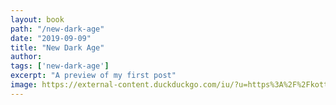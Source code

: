 ```yaml
---
layout: book
path: "/new-dark-age"
date: "2019-09-09"
title: "New Dark Age"
author:
tags: ['new-dark-age']
excerpt: "A preview of my first post"
image: https://external-content.duckduckgo.com/iu/?u=https%3A%2F%2Fkottke.org%2Fplus%2Fmisc%2Fimages%2Fnew-dark-age.jpg&f=1&nofb=1
---
```





<!--
# Table of Contents
1. [Chasm](#chasm)
2. [Computation](#computation)
3. [Climate](#climate)
4. [Calculation](#calculation)
5. [Complexity](@complexity)
6. [Cognition](#cognition)
7. [Complicity](#complicity)
8. [Conspiracy](#conspiracy)
9. [Concurrency](#concurrency)
10. [Cloud](#cloud)





Begin forwarded message:

From: William Felker <weftech@icloud.com>
Subject: Notes from “New Dark Age: Technology and the End of the Future” by James Bridle
Date: October 6, 2019 at 23:03:21 PDT
To: Evernote Upload <weftech.22162@m.evernote.com>, William Felker <gndclouds@icloud.com>


NOTES FROM

New Dark Age: Technology and the End of the Future

James Bridle

Chasm
Computational thinking is an extension of what others have called solutionism: the belief that any given problem can be solved by the application of computation.

Chasm
you should be able to understand technological systems without having to learn to code at all, just as one should not need to be a plumber to take a shit

Chasm
When one has a hammer, goes the saying, everything looks like a nail. But this is to not think the hammer. The hammer, properly conceived, has many uses. It may pull nails as well as drive them; it may forge iron, shape wood and stone, reveal fossils, and fix anchors for climbing ropes. It may pass sentence, call to order, or be thrown in a contest of athletic strength. Wielded by a god, it generates the weather. Thor’s hammer, Mjölnir, which created thunder and lightning when it was struck, also gave birth to hammer-shaped amulets intended to provide protection against the god’s wrath – or, through their resemblance to crosses, against enforced conversion. Prehistoric hammers and axes, turned up by the ploughs of later generations, were called ‘thunderstones’ and were believed to have fallen from the sky during storms. These mysterious tools thus became magical objects: when their original purposes passed away, they were capable of taking on new symbolic meaning. We must re-enchant our hammers – all our tools – so they are less like the carpenter’s, and more like Thor’s. More like thunderstones

Computation
In Weather Prediction by Numerical Process , published in 1922, Richardson reviewed and summarised his calculations, and laid out a little thought experiment for achieving them more efficiently with the technology of the day. In this experiment, the ‘computers’ were still human beings, and the abstractions of what we would come to understand as digital computation were laid out at the scale of architecture:

Computation
All stable processes we shall predict. All unstable processes we shall control.

September 19, 20192. Computation
Modern security procedures have removed the possibility of paper identification or processing: software is the only accepted arbiter of the process. Nothing can be done; nobody can move. As a result, a software crash revokes the building’s status as an airport, transforming it into a huge shed filled with angry people. This is how largely invisible computation coproduces our environment – its critical necessity revealed only in moments of failure, like a kind of brain injury.

Computation
Just as global telecommunications have collapsed time and space, computation conflates past and future. That which is gathered as data is modelled as the way things are, and then projected forward – with the implicit assumption that things will not radically change or diverge from previous experiences. In this way, computation does not merely govern our actions in the present, but constructs a future that best fits its parameters. That which is possible becomes that which is computable. That which is hard to quantify and difficult to model, that which has not been seen before or which does not map onto established patterns, that which is uncertain or ambiguous, is excluded from the field of possible futures. Computation projects a future that is like the past – which makes it, in turn, incapable of dealing with the reality of the present, which is never stable.

Climate
These are a recent invention, developed by NASA in response to the 1973 oil crisis and gradually retrofitted for commercial aircraft to increase fuel efficiency. They always bring to mind the epitaph of Buckminster Fuller, as written on his gravestone in Cambridge, Massachusetts: ‘Call me trimtab.’ Tiny in-flight adjustments, performed at scale. This is what we remain capable of. History – progress – does not always go up and to the right: it’s not all sunlit uplands. And this isn’t – cannot be – about nostalgia. Rather, it is about acknowledging a present that has come unhinged from linear temporality, that diverges in crucial yet confusing ways from the very idea of history itself. Nothing is clear anymore, nor can it be. What has changed is not the dimensionality of the future, but its predictability. In a 2016 editorial for the New York Times , computational meteorologist and past president of the American Meteorological Society William B. Gail cited a number of patterns that humanity has studied for centuries, but that are disrupted by climate change: long-term weather trends, fish spawning and migration, plant pollination, monsoon and tide cycles, the occurrence of ‘extreme’ weather events. For most of recorded history, these cycles[…]

Climate
The archipelago was to be demilitarised, and to this day it remains a uniquely visa-free zone: anyone may settle and work on the islands regardless of country of origin or citizenship, provided they have some means of support. Alongside nearly 2,000 Norwegians and almost 500 Russians and Ukranians, Svalbard is home to several hundred non-Nordic people, including Thai and Iranian workers. In recent years, a number of asylum seekers whose applications have been rejected in Norway have made their way to Svalbard to wait out the seven years residency required to gain Norwegian nationality.

Climate
Altogether, the UN Food and Agriculture Organisation estimates, 75 per cent of crop biodiversity has been lost. 6 Such diversity is essential to countering the risk of new diseases or pests that might emerge, threatening to wipe out homogenous varieties. The Svalbard collection is intended to provide secure storage for diverse strains in case of catastrophe: technically on long-term loan, its contents are not meant to be accessed unless all other sources have failed. In January 2012, the national seed bank of the Philippines was destroyed by fire, six years after it had been heavily damaged by flooding, while those of Afghanistan and Iraq have been completely destroyed by fighting. 7 In 2015, the International Center for Agricultural Research in the Dry Areas (ICARDA) requested the first withdrawal from the vault: 130 of the 325 boxes it had deposited, containing a total of 116,000 samples.

Climate
Perhaps, he wonders, we have already passed through ‘peak knowledge’, just as we may have already passed peak oil. A new dark age looms.

Climate
We may perceive hyperobjects as personal because they affect us directly, or imagine them as the products of scientific theory; in fact, they stand outside both our perception and our measurement. They exist without us. Because they are so close and yet so hard to see, they defy our ability to describe them rationally, and to master or overcome them in any traditional sense

Climate
At 1,000 ppm, human cognitive ability drops by 21 per cent. 33 At higher atmospheric concentrations, CO 2 stops us from thinking clearly

Climate
indoors, in poorly ventilated homes, schools, and workplaces, it can regularly exceed 1,000 ppm

Climate
The structures we have built to extend our own life systems, our cognitive and haptic interfaces with the world, are the only tools we have for sensing a world dominated by the emergence of hyperobjects

Climate
Perhaps unique among hyperobjects, the network is an emergent cultural form, generated from our conscious and unconscious desires in dialogue with mathematics and electrons and silicon and glass fibre. That this network is currently being (mis)used to accelerate the crisis, as we will see in subsequent chapters, does not mean it does not retain the potential to illuminate.

September 22, 2019No title
There’s an idea in the science-fiction community called steam-engine time, which is what people call it when suddenly twenty or thirty different writers produce stories about the same idea. It’s called steam-engine time because nobody knows why the steam engine happened when it did. Ptolemy demonstrated the mechanics of the steam engine, and there was nothing technically stopping the Romans from building big steam engines. They had little toy steam engines, and they had enough metalworking skill to build big steam tractors. It just never occurred to them to do it. 1

September 22, 2019No title
psychogeography in 1955 as ‘the study of the precise laws and specific effects of the geographical environment, consciously organised or not, on the emotions and behaviour of individuals’.

September 23, 20195. Complexity
The haves paid for nanoseconds; the have-nots had no idea that a nanosecond had value. The haves enjoyed a perfect view of the market; the have-nots never saw the market at all . What had once been the world’s most public, most democratic, financial market had become, in spirit, something more like a private viewing of a stolen work of art. 15

September 24, 20195. Complexity
Behind a few pixels on Amazon’s homepage are hidden the labour of thousands of exploited workers: every time the buy button is pressed, electronic signals direct a real human to set off in motion, to perform their efficient duty. The app is a remote control device for other people, but one whose real-world effects are almost impossible to see.

September 26, 2019No title
Isaac Asimov’s Three Laws of Robotics, formulated in the 1940s, state, 1. A robot may not injure a human being or, through inaction, allow a human being to come to harm. 2. A robot must obey the orders given it by human beings except where such orders would conflict with the First Law. 3. A robot must protect its own existence as long as such protection does not conflict with the First or Second Laws. 35

September 26, 2019No title
1921 essay The Task of the Translator : that the most faithful translation ignores its original context to allow a deeper meaning to shine through. Benjamin insisted on the primacy of the word over the sentence, of the manner of meaning over its matter: ‘A real translation is transparent,’ he wrote. ‘It does not cover the original, does not block its light, but

September 26, 2019No title
allows the pure language, as though reinforced by its own medium, to shine upon the original all the more fully.’

September 26, 2019No title
This is called ‘zero-shot’ translation, and what it implies is the existence of an ‘interlingual’ representation: an internal metalanguage composed of shared concepts across languages. This is, to all intents, Benjamin’s pure language

September 26, 2019No title
To these we might add a fourth: a robot – or any other intelligent machine – must be able to explain itself to humans. Such a law must intervene before the others, because it takes the form not of an injunction to the other, but of an ethic

September 27, 2019No title
It is a nightmarish scene, yet one that seems to embody the conditions of a new dark age. Our vision is increasingly universal, but our agency is ever more reduced. We know more and more about the world, while being less and less able to do anything about it. The resulting sense of helplessness, rather than giving us pause to reconsider our assumptions, seems to be driving us deeper into paranoia and social disintegration: more surveillance, more distrust, an ever-greater insistence on the power of images and computation to rectify a situation that is produced by our unquestioning belief in their authority.

October 3, 20198. Conspiracy
the airspace over the continental United States was clear of civilian and commercial aircraft. Apart from military aircraft and prisoner transports, nothing flew over North America for three days. During those three days between September 11 and 14, the difference between day and night temperatures, known as the average diurnal temperature range (DTR), showed a marked increase. Across the whole continent, the DTR increased by more than one degree Celsius, while for regions in the Midwest, Northeast and Northwest, where contrail coverage was usually the greatest, it more than doubled the seasonal average. 28 An act of violence, like so many before it, was recorded in the weather itself.

September 27, 2019No title
Within such systems, even rational responses lead to irrational outcomes. The individual is aware of the irrationality but loses all power to act in their own interest. Faced with the roiling tide of information, we attempt to gain some kind of control over the world by telling stories about it: we attempt to master it through narratives. These narratives are inherently simplifications, because no one story can account for everything that’s happening; the world is too complex for simple stories. Instead of accepting this, the stories become ever more baroque and bifurcated, ever more convoluted and open-ended

September 27, 2019No title
Then when I’m on the internet, and I see something where I’m like, “Holy shit, really ?” I’m led down this path of believing it. I don’t have the knowledge that a journalist has about how verifiable is the source. When you’re just a standard person, you can really be led to believe anything. Because of the internet, anybody can put news out there. How do I know if it’s the truth or not? It makes it hard when you’re trying to choose a president. People chose Donald Trump because [they thought] he tweeted he was gonna stop chemtrails – you know what I mean

September 27, 2019No title
At its current rate of expansion, the aviation industry alone will by 2050 account for the entirety of the carbon dioxide emissions permitted to hold global warming below the two-degree-Celsius crisis point

October 3, 20198. Conspiracy
Inuit Knowledge and Climate Change , by Nunavut filmmaker Zacharias Kunuk

October 3, 20198. Conspiracy
the anthropocene starts with mass genocide, with planetary violence on such a scale that it registers in ice cores and the pollination of crops.

October 3, 20198. Conspiracy
– a belief is not a delusion when it is held by a person’s ‘culture or subculture’

October 5, 2019No title
if we should choose to do so, allows us to sample from the myriad of explanations that our limited cognition stretches like a mask over the vibrating half-truths of the world. It is a better approximation of reality than any rigid binary encoding can ever hope to be – an acknowledgement that all our apprehensions are approximations, and all the more powerful for being so.

October 6, 2019No title
No controls are possible without collapsing the entire system. Exploitation is encoded into the systems we are building, making it harder to see, harder to think and explain, harder to counter and defend against. What makes it disturbing is that this is not a science fictional exploitative future of AI overlords and fully robot workforces in the factories, but exploitation in the playroom, in the living room, in the home and the pocket, being driven by exactly the same computational mechanisms. And humans are degraded on both sides of the equation: both those who, numbed and terrified, watch the videos; and those who, low paid or unpaid, exploited or abused, make them. In between sit mostly automated corporations, taking the profit from both sides.

October 6, 2019No title
Here is another take on the automation of dystopia: a social site where it’s impossible to be social, half the participants are shadows, and participation is only possible through payment.Those exposed to the system had no way of knowing what was occurring, apart from the suspicion that something might be wrong. And it was impossible to act on that suspicion without destroying the fantasy on which the entire enterprise was assembled. The collapse of the infrastructure – the hack – revealed its bankruptcy, but it had already been made explicit in the technological framing of an abusive system.

October 6, 2019No title
Bilderberg Group

October 6, 2019No title
Schmidt’s – and Google’s – worldview is one that is entirely predicated on the belief that making something visible makes it better, and that technology is the tool to make things visible. This view, which has come to dominate the world, is not only fundamentally wrong; it is actively dangerous, both globally and in the specific instance that Schmidt states

October 6, 2019No title
Such a denunciation of the degraded power of the image should not, however, be taken as support of Schmidt’s position that more images or more information, however democratically and distributedly generated, would have helped

October 6, 2019No title
Oil is, despite everything, defined by its exhaustibility. We are already approaching peak oil, and while every oil shock prompts us to engage and exploit some new territory or some destructive technology – further endangering the planet and ourselves – the wells will eventually run dry. The same is not true of information, despite the desperate fracking that appears to be occurring when intelligence agencies record every email, every mouse click, and the movements of every cell phone. While peak knowledge may be closer than we think, the exploitation of raw information can continue infinitely, along with the damage it does to us and our ability to reckon with the world.

October 6, 2019No title
The mutually assured privacy meltdown of state surveillance and leak-driven countersurveillance activism is one example of this failure, as is the confusion caused by real-time information overload from surveillance itself. So is the discovery crisis in the pharmacological industry, where billions of dollars in computation are returning exponentially fewer drug breakthroughs

October 6, 2019No title
But what we should be seeing is the network itself, in all of its complexity. The network is only the latest, but certainly the most advanced, civilisation-scale tool for introspection our species has built thus far. To deal with the network is to deal with a Borgesian infinite library and all the inherent contradictions contained within it: a library that will not converge and continually refuses to cohere. Our categories, summaries and authorities are no longer merely insufficient; they are literally incoherent. As H. P. Lovecraft noted in his annunciation of a new dark age, our current ways of thinking about the world can no more survive exposure to this totality of raw information than we can survive exposure to an atomic core.

October 6, 2019No title
Our current life support systems on a planet of 7.5 billion and rising utterly depend upon them. Our understanding of those systems and their ramifications, and of the conscious choices we make in their design, in the here and now, remain entirely within our capabilities. We are not powerless, not without agency, and not limited by darkness. We only have to think, and think again, and keep thinking. The network – us and our machines and the things we think and discover together – demands it.

All Excerpts From

Bridle, James. “New Dark Age: Technology and the End of the Future.” Verso. Apple Books.
This material may be protected by copyright.



---
[^1]: This is the first footnote.
[^2]: This is the first footnote.
[^3]: This is the first footnote.
[^4]: This is the first footnote.
[^5]: This is the first footnote.
[^6]: This is the first footnote.
[^7]: This is the first footnote.
[^8]: This is the first footnote.
[^9]: This is the first footnote.
[^1]: This is the first footnote.
[^1]: This is the first footnote.
[^1]: This is the first footnote.
[^1]: This is the first footnote. -->
